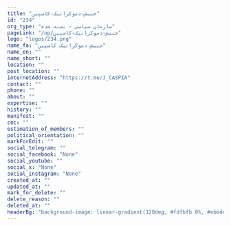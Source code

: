 ```yaml
---
title: "جنبش-دموکراتیک-کاسپین"
id: "234"
org_type: "سازمان سیاسی - بسته شده"
pageLink: "/op/جنبش-دموکراتیک-کاسپین"
logo: "logos/234.png"
name_fa: "جنبش دموکراتیک کاسپین"
name_en: ""
name_short: ""
location: ""
post_location: ""
internetAddress: "https://t.me/J_CASPIA"
contact: ""
phone: ""
about: ""
expertise: ""
history: ""
manifest: ""
coc: ""
estimation_of_members: ""
political_orientation: ""
markForEdit: ""
social_telegram: ""
social_facebook: "None"
social_youtube: ""
social_x: "None"
social_instagram: "None"
created_at: ""
updated_at: ""
mark_for_delete: ""
delete_reason: ""
deleted_at: ""
headerBg: "background-image: linear-gradient(120deg, #fdfbfb 0%, #ebedee 100%);"
---
```

